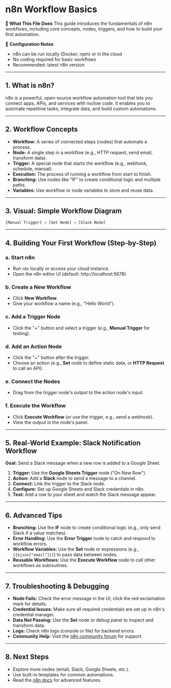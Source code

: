 # n8n Workflow Basics

📖 **What This File Does**
This guide introduces the fundamentals of n8n workflows, including core concepts, nodes, triggers, and how to build your first automation.

🔧 **Configuration Notes**
- n8n can be run locally (Docker, npm) or in the cloud
- No coding required for basic workflows
- Recommended: latest n8n version

---

## 1. What is n8n?

n8n is a powerful, open-source workflow automation tool that lets you connect apps, APIs, and services with no/low code. It enables you to automate repetitive tasks, integrate data, and build custom automations.

---

## 2. Workflow Concepts

- **Workflow:** A series of connected steps (nodes) that automate a process.
- **Node:** A single step in a workflow (e.g., HTTP request, send email, transform data).
- **Trigger:** A special node that starts the workflow (e.g., webhook, schedule, manual).
- **Execution:** The process of running a workflow from start to finish.
- **Branching:** Use nodes like "IF" to create conditional logic and multiple paths.
- **Variables:** Use workflow or node variables to store and reuse data.

---

## 3. Visual: Simple Workflow Diagram

```
[Manual Trigger] → [Set Node] → [Slack Node]
```

---

## 4. Building Your First Workflow (Step-by-Step)

### a. Start n8n
- Run `n8n` locally or access your cloud instance.
- Open the n8n editor UI (default: http://localhost:5678).

### b. Create a New Workflow
- Click **New Workflow**.
- Give your workflow a name (e.g., "Hello World").

### c. Add a Trigger Node
- Click the "+" button and select a trigger (e.g., **Manual Trigger** for testing).

### d. Add an Action Node
- Click the "+" button after the trigger.
- Choose an action (e.g., **Set** node to define static data, or **HTTP Request** to call an API).

### e. Connect the Nodes
- Drag from the trigger node's output to the action node's input.

### f. Execute the Workflow
- Click **Execute Workflow** (or use the trigger, e.g., send a webhook).
- View the output in the node's panel.

---

## 5. Real-World Example: Slack Notification Workflow

**Goal:** Send a Slack message when a new row is added to a Google Sheet.

1. **Trigger:** Use the **Google Sheets Trigger** node ("On New Row").
2. **Action:** Add a **Slack** node to send a message to a channel.
3. **Connect:** Link the trigger to the Slack node.
4. **Configure:** Set up Google Sheets and Slack credentials in n8n.
5. **Test:** Add a row to your sheet and watch the Slack message appear.

---

## 6. Advanced Tips

- **Branching:** Use the **IF** node to create conditional logic (e.g., only send Slack if a value matches).
- **Error Handling:** Use the **Error Trigger** node to catch and respond to workflow errors.
- **Workflow Variables:** Use the **Set** node or expressions (e.g., `{{$json["email"]}}`) to pass data between nodes.
- **Reusable Workflows:** Use the **Execute Workflow** node to call other workflows as subroutines.

---

## 7. Troubleshooting & Debugging

- **Node Fails:** Check the error message in the UI; click the red exclamation mark for details.
- **Credential Issues:** Make sure all required credentials are set up in n8n's credential manager.
- **Data Not Passing:** Use the **Set** node or debug panel to inspect and transform data.
- **Logs:** Check n8n logs (console or file) for backend errors.
- **Community Help:** Visit the [n8n community forum](https://community.n8n.io/) for support.

---

## 8. Next Steps
- Explore more nodes (email, Slack, Google Sheets, etc.).
- Use built-in templates for common automations.
- Read the [n8n docs](https://docs.n8n.io/) for advanced features. 